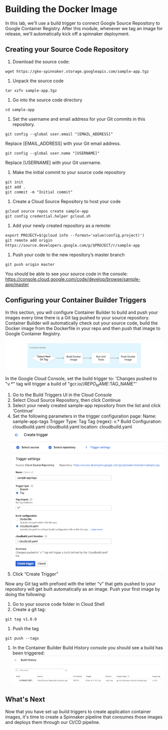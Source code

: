 # Building the Docker Image

In this lab, we'll use a build trigger to connect Google Source Repository to Google Container Registry.
After this module, whenever we tag an image for release, we'll automatically kick off a spinnaker deployment.

## Creating your Source Code Repository
1. Download the source code:
```source
wget https://gke-spinnaker.storage.googleapis.com/sample-app.tgz
```

1. Unpack the source code
```shell
tar xzfv sample-app.tgz
```

1. Go into the source code directory
```shell
cd sample-app
```

1. Set the username and email address for your Git commits in this repository.

```shell
git config --global user.email "[EMAIL_ADDRESS]"
```
Replace [EMAIL_ADDRESS] with your Git email address.

```shell
git config --global user.name "[USERNAME]"
```
Replace [USERNAME] with your Git username.

1. Make the initial commit to your source code repository
```shell
git init
git add .
git commit -m "Initial commit"
```

1. Create a Cloud Source Repository to host your code
```shell
gcloud source repos create sample-app
git config credential.helper gcloud.sh
```

1. Add your newly created repository as a remote:
```shell
export PROJECT=$(gcloud info --format='value(config.project)')
git remote add origin https://source.developers.google.com/p/$PROJECT/r/sample-app
```

1. Push your code to the new repository’s master branch
```shell
git push origin master
```
You should be able to see your source code in the console:
https://console.cloud.google.com/code/develop/browse/sample-app/master

## Configuring your Container Builder Triggers
In this section, you will configure Container Builder to build and push your images every time there is a Git tag pushed to your source repository. Container Builder will automatically check out your source code, build the Docker image from the Dockerfile in your repo and then push that image to Google Container Registry.

![](../docs/img/image1.png)

In the Google Cloud Console, set the build trigger to: 
 'Changes pushed to "v.*" tag will trigger a build of "gcr.io/<YOUR-PROJECT-NAME>/$REPO_NAME:$TAG_NAME"'

1. Go to the Build Triggers UI in the Cloud Console
1. Select Cloud Source Repository, then click Continue
1. Select your newly created sample-app repository from the list and click ‘Continue’
1. Set the following parameters in the trigger configuration page:
  Name: sample-app-tags
  Trigger Type: Tag
  Tag (regex): v.*
  Build Configuration: cloudbuild.yaml
  cloudbuild.yaml location: cloudbuild.yaml
  ![](../docs/img/image23.png)
1. Click “Create Trigger”


Now any Git tag with prefixed with the letter “v” that gets pushed to your repository will get built automatically as an image. Push your first image by doing the following:
1. Go to your source code folder in Cloud Shell
1. Create a git tag:
```shell
git tag v1.0.0
```
1. Push the tag
```shell
git push --tags
```
1. In the Container Builder Build History console you should see a build has been triggered:
![](../docs/img/image22.png)

## What's Next

Now that you have set up build triggers to create application container images, it's time to create a Spinnaker pipeline that consumes those images and deploys them through our CI/CD pipeline.
